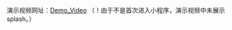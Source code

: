 演示视频网址：[Demo_Video](https://www.et.ynu.edu.cn/appdd/uploads/20181060009/8/video.mp4
) （！由于不是首次进入小程序，演示视频中未展示splash。）
